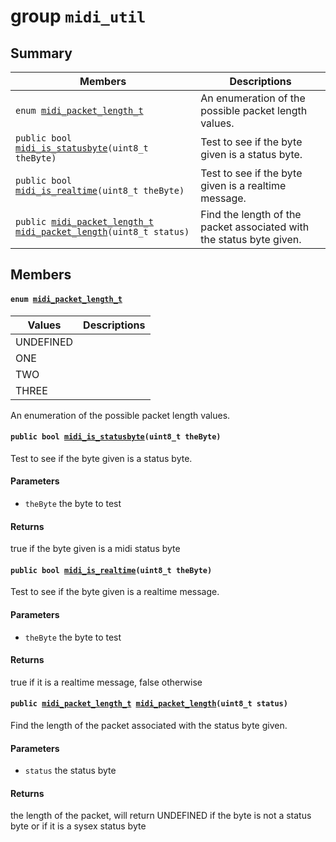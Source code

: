 # group `midi_util` 

## Summary

 Members                        | Descriptions                                
--------------------------------|---------------------------------------------
`enum `[`midi_packet_length_t`](#group__midi__util_1gae29ff56aee2b430ffe53933b97e5e79e)            | An enumeration of the possible packet length values.
`public bool `[`midi_is_statusbyte`](#group__midi__util_1ga12e3b42ff9cbb4b4f2bc455fc8743ee5)`(uint8_t theByte)`            | Test to see if the byte given is a status byte.
`public bool `[`midi_is_realtime`](#group__midi__util_1gad2f52c363e34a8000d80c983c324e2d7)`(uint8_t theByte)`            | Test to see if the byte given is a realtime message.
`public `[`midi_packet_length_t`](.build/docs/internals_undefined.md#group__midi__util_1gae29ff56aee2b430ffe53933b97e5e79e)` `[`midi_packet_length`](#group__midi__util_1gaa168b43af6ae9de0debce1625e4b8175)`(uint8_t status)`            | Find the length of the packet associated with the status byte given.

## Members

#### `enum `[`midi_packet_length_t`](#group__midi__util_1gae29ff56aee2b430ffe53933b97e5e79e) 

 Values                         | Descriptions                                
--------------------------------|---------------------------------------------
UNDEFINED            | 
ONE            | 
TWO            | 
THREE            | 

An enumeration of the possible packet length values.

#### `public bool `[`midi_is_statusbyte`](#group__midi__util_1ga12e3b42ff9cbb4b4f2bc455fc8743ee5)`(uint8_t theByte)` 

Test to see if the byte given is a status byte.

#### Parameters
* `theByte` the byte to test 

#### Returns
true if the byte given is a midi status byte

#### `public bool `[`midi_is_realtime`](#group__midi__util_1gad2f52c363e34a8000d80c983c324e2d7)`(uint8_t theByte)` 

Test to see if the byte given is a realtime message.

#### Parameters
* `theByte` the byte to test 

#### Returns
true if it is a realtime message, false otherwise

#### `public `[`midi_packet_length_t`](.build/docs/internals_undefined.md#group__midi__util_1gae29ff56aee2b430ffe53933b97e5e79e)` `[`midi_packet_length`](#group__midi__util_1gaa168b43af6ae9de0debce1625e4b8175)`(uint8_t status)` 

Find the length of the packet associated with the status byte given.

#### Parameters
* `status` the status byte 

#### Returns
the length of the packet, will return UNDEFINED if the byte is not a status byte or if it is a sysex status byte

